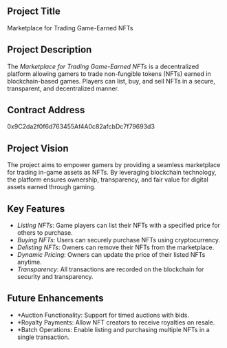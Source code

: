 ## Project Title
 Marketplace for Trading Game-Earned NFTs

## Project Description
The *Marketplace for Trading Game-Earned NFTs* is a decentralized platform allowing gamers to trade non-fungible tokens (NFTs) earned in blockchain-based games. Players can list, buy, and sell NFTs in a secure, transparent, and decentralized manner.

## Contract Address
0x9C2da2f0f6d763455Af4A0c82afcbDc7f79693d3

## Project Vision
The project aims to empower gamers by providing a seamless marketplace for trading in-game assets as NFTs. By leveraging blockchain technology, the platform ensures ownership, transparency, and fair value for digital assets earned through gaming.

## Key Features
- *Listing NFTs*: Game players can list their NFTs with a specified price for others to purchase.
- *Buying NFTs*: Users can securely purchase NFTs using cryptocurrency.
- *Delisting NFTs*: Owners can remove their NFTs from the marketplace.
- *Dynamic Pricing*: Owners can update the price of their listed NFTs anytime.
- *Transparency*: All transactions are recorded on the blockchain for security and transparency.
## Future Enhancements
- *Auction Functionality: Support for timed auctions with bids.
- *Royalty Payments: Allow NFT creators to receive royalties on resale.
- *Batch Operations: Enable listing and purchasing multiple NFTs in a single transaction.



